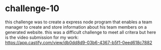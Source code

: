# challenge-10

this challenge was to create a express node program that enables a team manager to create and store information about his team members on a generated website.
this was a difficult challenge to meet all critera but here is the video submission for my work: https://app.castify.com/view/db0dd8d9-03b6-4367-b5f1-0eed618c7882

